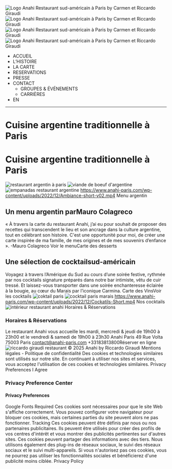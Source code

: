 ![Logo Anahi Restaurant sud-américain à Paris by Carmen et Riccardo Giraudi](https://www.anahi-paris.com/wp-content/uploads/2017/04/anahi_logo.png)
![Logo Anahi Restaurant sud-américain à Paris by Carmen et Riccardo Giraudi](https://www.anahi-paris.com/wp-content/uploads/2017/04/anahi_logo.png)
![Logo Anahi Restaurant sud-américain à Paris by Carmen et Riccardo Giraudi](https://www.anahi-paris.com/wp-content/uploads/2017/04/anahi_logo.png)
![Logo Anahi Restaurant sud-américain à Paris by Carmen et Riccardo Giraudi](https://www.anahi-paris.com/wp-content/uploads/2017/04/anahi_logo.png)
  * ACCUEIL
  * L’HISTOIRE
  * LA CARTE
  * RESERVATIONS
  * PRESSE
  * CONTACT
    * GROUPES & ÉVÉNEMENTS
    * CARRIÈRES
  * EN


  *   *   * 

# Cuisine argentine traditionnelle à Paris
# Cuisine argentine traditionnelle à Paris
![restaurant argentin à paris](https://www.anahi-paris.com/wp-content/uploads/2021/11/Anahi_Mauro_Calogreco_Interieur_01.jpg)
![viande de boeuf d'argentine](https://www.anahi-paris.com/wp-content/uploads/2022/12/viande-restaurant-paris.jpg)
![empanadas restaurant argentine](https://www.anahi-paris.com/wp-content/uploads/2022/12/empanadas-restaurant.jpg)
https://www.anahi-paris.com/wp-content/uploads/2022/12/Ambiance-short-v02.mp4
Menu argentin
## Un menu argentin parMauro Colagreco
« À travers la carte du restaurant Anahi, j’ai eu pour souhait de proposer des recettes qui transcendent le lieu et son ancrage dans la culture argentine, tout en célébrant son histoire. C'est une opportunité pour moi, de créer une carte inspirée de ma famille, de mes origines et de mes souvenirs d’enfance ». -Mauro Colagreco
Voir le menuCarte des desserts
## Une sélection de cocktailsud-américain
Voyagez à travers l’Amérique du Sud au cours d’une soirée festive, rythmée par nos cocktails signature préparés dans notre bar intimiste, vêtu de cuir tressé. Et laissez-vous transporter dans une soirée enchanteresse éclairée à la bougie, au cœur du Marais par l’iconique Carmina.
Carte des VinsVoir les cocktails
![coktail paris](https://www.anahi-paris.com/wp-content/uploads/2022/12/cocktail-paris.jpg)
![cocktail paris marais](https://www.anahi-paris.com/wp-content/uploads/2022/12/cocktail-anahi.jpg)
https://www.anahi-paris.com/wp-content/uploads/2022/12/Cockatils-Short.mp4
Nos cocktails
![intérieur restaurant anahi](https://www.anahi-paris.com/wp-content/uploads/2021/11/Anahi_Mauro_Calogreco_Interieur_04.jpg)
Horaires & Réservations
### Horaires & Réservations
Le restaurant Anahi vous accueille les mardi, mercredi & jeudi de 19h00 à 23h00 et le vendredi & samedi de 19h00 à 23h30
Anahi Paris 49 Rue Volta 75003 Paris contact@anahi-paris.com
+33183813800Réserver en ligne
![riccardo giraudi restaurant](https://www.anahi-paris.com/wp-content/uploads/2020/06/RG_logo_blanc.png)
© 2025 Anahi by Riccardo Giraudi
Mentions légales - Politique de confidentialité
Des cookies et technologies similaires sont utilisés sur notre site. En continuant à utiliser nos sites et services, vous acceptez l'utilisation de ces cookies et technologies similaires. 
Privacy Preferences
I Agree
### Privacy Preference Center
#### Privacy Preferences
Google Fonts
Required
Ces cookies sont nécessaires pour que le site Web s'affiche correctement. Vous pouvez configurer votre navigateur pour bloquer ces cookies, mais certaines parties du site peuvent alors ne pas fonctionner.
Tracking
Ces cookies peuvent être définis par nous ou nos partenaires publicitaires. Ils peuvent être utilisés pour créer des profils de vos centres d'intérêt et vous montrer des publicités pertinentes sur d'autres sites. Ces cookies peuvent partager des informations avec des tiers. Nous utilisons également des plug-ins de réseaux sociaux, le suivi des réseaux sociaux et le suivi multi-appareils. Si vous n'autorisez pas ces cookies, vous ne pourrez pas utiliser les fonctionnalités sociales et bénéficierez d'une publicité moins ciblée.
Privacy Policy
